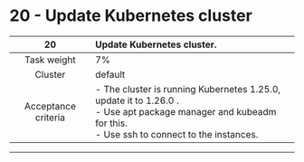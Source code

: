 # 20 - Update Kubernetes cluster

|       **20**        | **Update Kubernetes cluster.**                                                                                                                                   |
| :-----------------: | :--------------------------------------------------------------------------------------------------------------------------------------------------------------- |
|     Task weight     | 7%                                                                                                                                                               |
|       Cluster       | default                                                                                                                                                          |
| Acceptance criteria | - The cluster is running Kubernetes 1.25.0, update it to 1.26.0 .<br/>- Use apt package manager and kubeadm for this.<br/>- Use ssh to connect to the instances. |
---
